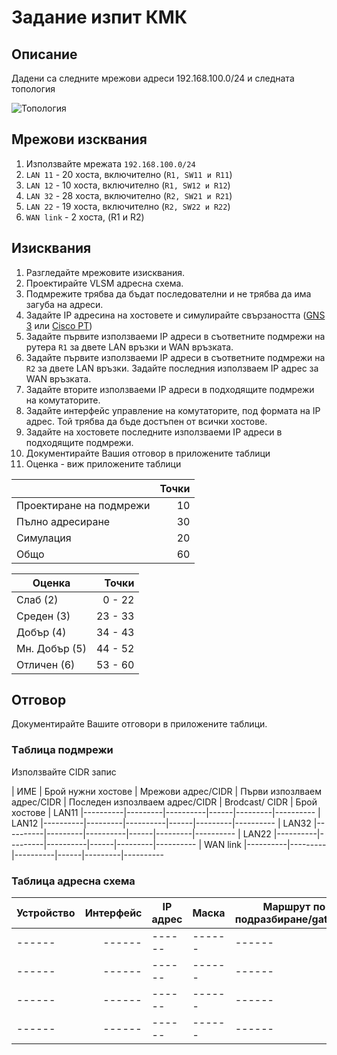 # Задание изпит КМК

## Описание

Дадени са следните мрежови адреси 192.168.100.0/24 и следната топология

![Топология](https://github.com/tus-fett/exam-21/blob/main/VLSM_subnetting.jpg)

## Мрежови изсквания
1. Използвайте мрежата ```192.168.100.0/24```
1. ```LAN 11``` - 20 хоста, включително (```R1, SW11 и R11```)
1. ```LAN 12``` - 10 хоста, включително (```R1, SW12 и R12```)
1. ```LAN 32``` - 28 хоста, включително (```R2, SW21 и R21```)
1. ```LAN 22``` - 19 хоста, включително (```R2, SW22 и R22```)
2. ```WAN link``` - 2 хоста, (R1 и R2)


## Изисквания

1. Разгледайте мрежовите изисквания. 
2. Проектирайте VLSM адресна схема.
3. Подмрежите трябва да бъдат последователни и не трябва да има загуба на адреси.
4. Задайте IP адресина на хостовете и симулирайте свързаността ([GNS 3](https://www.gns3.com/) или [Cisco PT](https://www.netacad.com/courses/packet-tracer))
5. Задайте първите използваеми IP адреси в съответните подмрежи на рутера ```R1``` за двете LAN връзки и WAN връзката.
6. Задайте първите използваеми IP адреси в съответните подмрежи на ```R2``` за двете LAN връзки. Задайте последния използваем IP адрес за WAN връзката.
7. Задайте вторите използваеми IP адреси в подходящите подмрежи на комутаторите.
8. Задайте интерфейс управление на комутаторите, под формата на IP адрес. Той трябва да бъде достъпен от всички хостове.
9. Задайте на хостовете последните използваеми IP адреси в подходящите подмрежи.
10. Документирайте Вашия отговор в приложените таблици
11. Оценка - виж приложените таблици 

|                         	| Точки 	|
|-------------------------	|------:	|
| Проектиране на подмрежи 	| 10    	|
| Пълно адресиране        	| 30    	|
| Симулация               	| 20    	|
| Общо                    	| 60    	|

| Оценка         	|   Точки 	|
|----------------	|--------:	|
| Слаб (2)       	| 0 - 22  	|
| Среден (3)     	| 23 - 33 	|
| Добър (4)      	| 34 - 43 	|
| Мн. Добър (5)  	| 44 - 52 	|
| Отличен (6)    	| 53 - 60 	|


## Отговор

Документирайте Вашите отговори в приложените таблици.

### Tаблицa подмрежи 

Използвайте CIDR запис

| ИМЕ  | Брой нужни хостове | Мрежови адрес/CIDR | Първи изпозлваем адрес/CIDR | Пoследен изпозлваем адрес/CIDR | Brodcast/ CIDR | Брой хостове
| LAN11  |----------|---------|----------|------|---------|----------
| LAN12  |----------|---------|----------|------|---------|----------
| LAN32  |----------|---------|----------|------|---------|----------
| LAN22  |----------|---------|----------|------|---------|----------
| WAN link |----------|---------|----------|------|---------|----------

### Таблица адресна схема

| Устройство 	| Интерфейс 	| IP aдрес 	| Маска 	| Маршрут по подразбиране/gateway 	|
|------------	|----------:	|----------	|-------	|---------------------------------	|
| ------      | ------    	| ------   	| ------	| ------                          	|
| ------     	| ------    	| ------   	|------ 	| ------                          	|
| ------      | ------    	| ------   	|------ 	| ------                          	|
| ------     	|  ------   	| ------   	|------ 	| ------                          	|
